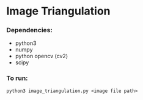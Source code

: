 # Image Triangulation

### Dependencies:
- python3
- numpy
- python opencv (cv2)
- scipy

### To run:
`python3 image_triangulation.py <image file path>`
